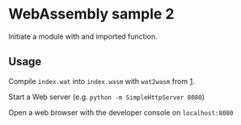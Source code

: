 # WebAssembly sample 2

Initiate a module with and imported function.

## Usage

Compile `index.wat` into `index.wasm` with `wat2wasm` from [1].

Start a Web server (e.g. `python -m SimpleHttpServer 8080`)

Open a web browser with the developer console on `localhost:8080`

[1]: https://github.com/WebAssembly/wabt
